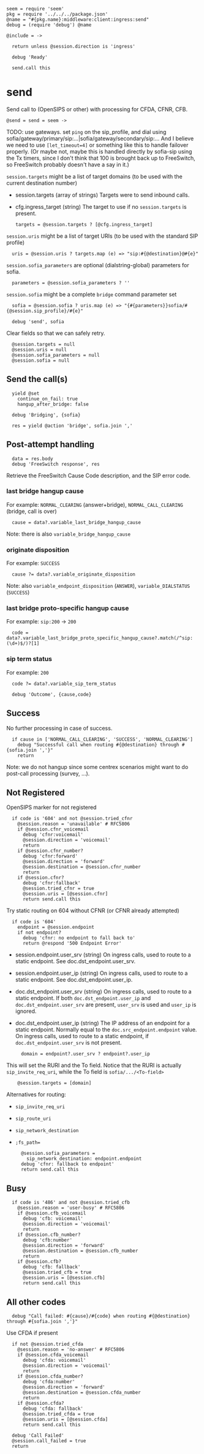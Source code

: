     seem = require 'seem'
    pkg = require '../../../package.json'
    @name = "#{pkg.name}:middleware:client:ingress:send"
    debug = (require 'debug') @name

    @include = ->

      return unless @session.direction is 'ingress'

      debug 'Ready'

      send.call this

send
====

Send call to (OpenSIPS or other) with processing for CFDA, CFNR, CFB.

    @send = send = seem ->

TODO: use gateways. set `ping` on the sip_profile, and dial using sofia/gateway/primary/sip:...|sofia/gateway/secondary/sip:...
And I believe we need to use `[let_timeout=4]` or something like this to handle failover properly. (Or maybe not, maybe this is handled directly by sofia-sip using the Tx timers, since I don't think that 100 is brought back up to FreeSwitch, so FreeSwitch probably doesn't have a say in it.)

`session.targets` might be a list of target domains (to be used with the current destination number)

* session.targets (array of strings) Targets were to send inbound calls.
* cfg.ingress_target (string) The target to use if no `session.targets` is present.

      targets = @session.targets ? [@cfg.ingress_target]

`session.uris` might be a list of target URIs (to be used with the standard SIP profile)

      uris = @session.uris ? targets.map (e) => "sip:#{@destination}@#{e}"

`session.sofia_parameters` are optional (dialstring-global) parameters for sofia.

      parameters = @session.sofia_parameters ? ''

`session.sofia` might be a complete `bridge` command parameter set

      sofia = @session.sofia ? uris.map (e) => "{#{parameters}}sofia/#{@session.sip_profile}/#{e}"

      debug 'send', sofia

Clear fields so that we can safely retry.

      @session.targets = null
      @session.uris = null
      @session.sofia_parameters = null
      @session.sofia = null

Send the call(s)
----------------

      yield @set
        continue_on_fail: true
        hangup_after_bridge: false

      debug 'Bridging', {sofia}

      res = yield @action 'bridge', sofia.join ','

Post-attempt handling
---------------------

      data = res.body
      debug 'FreeSwitch response', res

Retrieve the FreeSwitch Cause Code description, and the SIP error code.

### last bridge hangup cause

For example: `NORMAL_CLEARING` (answer+bridge), `NORMAL_CALL_CLEARING` (bridge, call is over)

      cause = data?.variable_last_bridge_hangup_cause

Note: there is also `variable_bridge_hangup_cause`

### originate disposition

For example: `SUCCESS`

      cause ?= data?.variable_originate_disposition

Note: also `variable_endpoint_disposition` (`ANSWER`), `variable_DIALSTATUS` (`SUCCESS`)

### last bridge proto-specific hangup cause

For example: `sip:200` → `200`

      code = data?.variable_last_bridge_proto_specific_hangup_cause?.match(/^sip:(\d+)$/)?[1]

### sip term status

For example: `200`

      code ?= data?.variable_sip_term_status

      debug 'Outcome', {cause,code}

Success
-------

No further processing in case of success.

      if cause in ['NORMAL_CALL_CLEARING', 'SUCCESS', 'NORMAL_CLEARING']
        debug "Successful call when routing #{@destination} through #{sofia.join ','}"
        return

Note: we do not hangup since some centrex scenarios might want to do post-call processing (survey, ...).

Not Registered
--------------

OpenSIPS marker for not registered

      if code is '604' and not @session.tried_cfnr
        @session.reason = 'unavailable' # RFC5806
        if @session.cfnr_voicemail
          debug 'cfnr:voicemail'
          @session.direction = 'voicemail'
          return
        if @session.cfnr_number?
          debug 'cfnr:forward'
          @session.direction = 'forward'
          @session.destination = @session.cfnr_number
          return
        if @session.cfnr?
          debug 'cfnr:fallback'
          @session.tried_cfnr = true
          @session.uris = [@session.cfnr]
          return send.call this

Try static routing on 604 without CFNR (or CFNR already attempted)

      if code is '604'
        endpoint = @session.endpoint
        if not endpoint?
          debug 'cfnr: no endpoint to fall back to'
          return @respond '500 Endpoint Error'

* session.endpoint.user_srv (string) On ingress calls, used to route to a static endpoint. See doc.dst_endpoint.user_srv.
* session.endpoint.user_ip (string) On ingress calls, used to route to a static endpoint. See doc.dst_endpoint.user_ip.
* doc.dst_endpoint.user_srv (string) On ingress calls, used to route to a static endpoint. If both `doc.dst_endpoint.user_ip` and `doc.dst_endpoint.user_srv` are present, `user_srv` is used and `user_ip` is ignored.
* doc.dst_endpoint.user_ip (string) The IP address of an endpoint for a static endpoint. Normally equal to the `doc.src_endpoint.endpoint` value. On ingress calls, used to route to a static endpoint, if `doc.dst_endpoint.user_srv` is not present.

        domain = endpoint?.user_srv ? endpoint?.user_ip

This will set the RURI and the To field. Notice that the RURI is actually `sip_invite_req_uri`, while the To field is `sofia/.../<To-field>`

        @session.targets = [domain]

Alternatives for routing:
- `sip_invite_req_uri`
- `sip_route_uri`
- `sip_network_destination`
- `;fs_path=`

        @session.sofia_parameters =
          sip_network_destination: endpoint.endpoint
        debug 'cfnr: fallback to endpoint'
        return send.call this

Busy
----

      if code is '486' and not @session.tried_cfb
        @session.reason = 'user-busy' # RFC5806
        if @session.cfb_voicemail
          debug 'cfb: voicemail'
          @session.direction = 'voicemail'
          return
        if @session.cfb_number?
          debug 'cfb:number'
          @session.direction = 'forward'
          @session.destination = @session.cfb_number
          return
        if @session.cfb?
          debug 'cfb: fallback'
          @session.tried_cfb = true
          @session.uris = [@session.cfb]
          return send.call this

All other codes
---------------

      debug "Call failed: #{cause}/#{code} when routing #{@destination} through #{sofia.join ','}"

Use CFDA if present

      if not @session.tried_cfda
        @session.reason = 'no-answer' # RFC5806
        if @session.cfda_voicemail
          debug 'cfda: voicemail'
          @session.direction = 'voicemail'
          return
        if @session.cfda_number?
          debug 'cfda:number'
          @session.direction = 'forward'
          @session.destination = @session.cfda_number
          return
        if @session.cfda?
          debug 'cfda: fallback'
          @session.tried_cfda = true
          @session.uris = [@session.cfda]
          return send.call this

      debug 'Call Failed'
      @session.call_failed = true
      return
